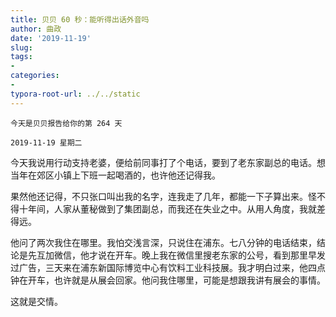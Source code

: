 ```yaml
---
title: 贝贝 60 秒：能听得出话外音吗
author: 曲政
date: '2019-11-19'
slug: 
tags:
- 
categories:
- 
typora-root-url: ../../static
---
```


    今天是贝贝报告给你的第 264 天
    
    2019-11-19 星期二

今天我说用行动支持老婆，便给前同事打了个电话，要到了老东家副总的电话。想当年在郊区小镇上下班一起喝酒的，也许他还记得我。

果然他还记得，不只张口叫出我的名字，连我走了几年，都能一下子算出来。怪不得十年间，人家从董秘做到了集团副总，而我还在失业之中。从用人角度，我就差得远。

他问了两次我住在哪里。我怕交浅言深，只说住在浦东。七八分钟的电话结束，结论是先互加微信，他才说在开车。晚上我在微信里搜老东家的公号，看到那里早发过广告，三天来在浦东新国际博览中心有饮料工业科技展。我才明白过来，他四点钟在开车，也许就是从展会回家。他问我住哪里，可能是想跟我讲有展会的事情。

这就是交情。